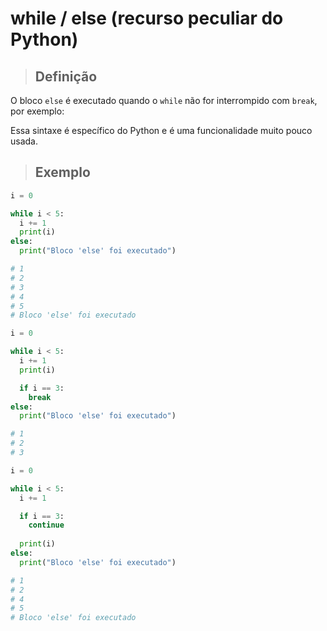 # while / else (recurso peculiar do Python)

> ## **Definição**

O bloco `else` é executado quando o  `while` não for interrompido com `break`, por exemplo:

Essa sintaxe é específico do Python e é uma funcionalidade muito pouco usada.

> ## **Exemplo**

```python
i = 0

while i < 5:
  i += 1
  print(i)
else:
  print("Bloco 'else' foi executado")

# 1
# 2
# 3
# 4
# 5
# Bloco 'else' foi executado
```

```python
i = 0

while i < 5:
  i += 1
  print(i)

  if i == 3:
    break
else:
  print("Bloco 'else' foi executado")

# 1
# 2
# 3
```

```python
i = 0

while i < 5:
  i += 1

  if i == 3:
    continue
  
  print(i)
else:
  print("Bloco 'else' foi executado")

# 1
# 2
# 4
# 5
# Bloco 'else' foi executado
```